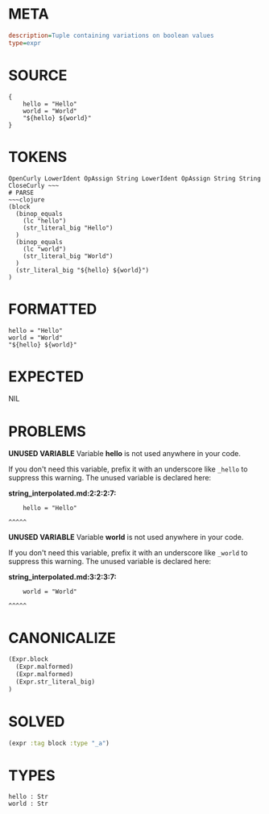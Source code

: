 # META
~~~ini
description=Tuple containing variations on boolean values
type=expr
~~~
# SOURCE
~~~roc
{
	hello = "Hello"
	world = "World"
	"${hello} ${world}"
}
~~~
# TOKENS
~~~text
OpenCurly LowerIdent OpAssign String LowerIdent OpAssign String String CloseCurly ~~~
# PARSE
~~~clojure
(block
  (binop_equals
    (lc "hello")
    (str_literal_big "Hello")
  )
  (binop_equals
    (lc "world")
    (str_literal_big "World")
  )
  (str_literal_big "${hello} ${world}")
)
~~~
# FORMATTED
~~~roc
hello = "Hello"
world = "World"
"${hello} ${world}"
~~~
# EXPECTED
NIL
# PROBLEMS
**UNUSED VARIABLE**
Variable **hello** is not used anywhere in your code.

If you don't need this variable, prefix it with an underscore like `_hello` to suppress this warning.
The unused variable is declared here:

**string_interpolated.md:2:2:2:7:**
```roc
	hello = "Hello"
```
	^^^^^


**UNUSED VARIABLE**
Variable **world** is not used anywhere in your code.

If you don't need this variable, prefix it with an underscore like `_world` to suppress this warning.
The unused variable is declared here:

**string_interpolated.md:3:2:3:7:**
```roc
	world = "World"
```
	^^^^^


# CANONICALIZE
~~~clojure
(Expr.block
  (Expr.malformed)
  (Expr.malformed)
  (Expr.str_literal_big)
)
~~~
# SOLVED
~~~clojure
(expr :tag block :type "_a")
~~~
# TYPES
~~~roc
hello : Str
world : Str
~~~

